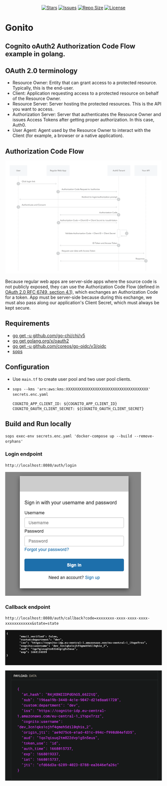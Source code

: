 <p align="center">
  <a href="https://github.com/milennik/gonito/stargazers">
    <img alt="Stars" src="https://img.shields.io/github/stars/milennik/gonito?style=for-the-badge&logo=starship&color=C9CBFF&logoColor=D9E0EE&labelColor=302D41"></a>
  <a href="https://github.com/milennik/gonito/issues">
    <img alt="Issues" src="https://img.shields.io/github/issues/milennik/gonito?style=for-the-badge&logo=bilibili&color=F5E0DC&logoColor=D9E0EE&labelColor=302D41"></a>
  <a href="https://github.com/milennik/gonito">
    <img alt="Repo Size" src="https://img.shields.io/github/repo-size/milennik/gonito?color=%23DDB6F2&label=SIZE&logo=codesandbox&style=for-the-badge&logoColor=D9E0EE&labelColor=302D41"/></a>
  <a href="https://github.com/milennik/gonito">
    <img alt="License" src="https://img.shields.io/github/license/milennik/gonito?style=for-the-badge&logo=starship&color=C9CBFF&logoColor=D9E0EE&labelColor=302D41"/></a>
</p>

# Gonito

## Cognito oAuth2 Authorization Code Flow example in golang.

## OAuth 2.0 terminology
- Resource Owner: Entity that can grant access to a protected resource. Typically, this is the end-user.
- Client: Application requesting access to a protected resource on behalf of the Resource Owner.
- Resource Server: Server hosting the protected resources. This is the API you want to access.
- Authorization Server: Server that authenticates the Resource Owner and issues Access Tokens after getting proper authorization. In this case, Auth0.
- User Agent: Agent used by the Resource Owner to interact with the Client (for example, a browser or a native application).

## Authorization Code Flow

![](assets/auth-sequence-auth-code.png)

Because regular web apps are server-side apps where the source code is not publicly exposed, 
they can use the Authorization Code Flow (defined in [OAuth 2.0 RFC 6749, section 4.1](https://www.rfc-editor.org/rfc/rfc6749#section-4.1)), 
which exchanges an Authorization Code for a token. App must be server-side because during this exchange, 
we must also pass along our application's Client Secret, which must always be kept secure.

## Requirements
- [go get -u github.com/go-chi/chi/v5](https://github.com/go-chi/chi)
- [go get golang.org/x/oauth2](golang.org/x/oauth2)
- [go get -u github.com/coreos/go-oidc/v3/oidc]("github.com/coreos/go-oidc/v3/oidc")
- [sops](https://github.com/mozilla/sops)

## Configuration

- Use `main.tf` to create user pool and two user pool clients.

- `sops --kms 'arn:aws:kms:XXXXXXXXXXXXXXXXXXXXXXXXXXXXXXXXXXXXX' secrets.enc.yaml `

      COGNITO_APP_CLIENT_ID: ${COGNITO_APP_CLIENT_ID}
      COGNITO_OAUTH_CLIENT_SECRET: ${COGNITO_OAUTH_CLIENT_SECRET}


## Build and Run locally
`sops exec-env secrets.enc.yaml 'docker-compose up --build --remove-orphans'`

### Login endpoint
`http://localhost:8080/auth/login`

![](assets/login.png)


### Callback endpoint
`http://localhost:8080/auth/callback?code=xxxxxxxx-xxxx-xxxx-xxxx-xxxxxxxxxxxx&state=state`

![](assets/response.png)

![](assets/jwt.png)
